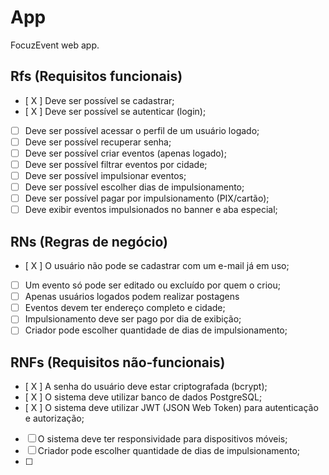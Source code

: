 # App

FocuzEvent web app.

## Rfs (Requisitos funcionais)

- [ X ] Deve ser possível se cadastrar;
- [ X ] Deve ser possível se autenticar (login);
- [ ] Deve ser possível acessar o perfil de um usuário logado;
- [ ] Deve ser possível recuperar senha;
- [ ] Deve ser possível criar eventos (apenas logado);
- [ ] Deve ser possível filtrar eventos por cidade;
- [ ] Deve ser possível impulsionar eventos;
- [ ] Deve ser possível escolher dias de impulsionamento;
- [ ] Deve ser possível pagar por impulsionamento (PIX/cartão);
- [ ] Deve exibir eventos impulsionados no banner e aba especial;

## RNs (Regras de negócio)

- [ X ] O usuário não pode se cadastrar com um e-mail já em uso;
- [ ] Um evento só pode ser editado ou excluído por quem o criou;
- [ ] Apenas usuários logados podem realizar postagens
- [ ] Eventos devem ter endereço completo e cidade;
- [ ] Impulsionamento deve ser pago por dia de exibição;
- [ ] Criador pode escolher quantidade de dias de impulsionamento;

## RNFs (Requisitos não-funcionais)

- [ X ] A senha do usuário deve estar criptografada (bcrypt);
- [ X ] O sistema deve utilizar banco de dados PostgreSQL;
- [ X ] O sistema deve utilizar JWT (JSON Web Token) para autenticação e autorização;
- [ ] O sistema deve ter responsividade para dispositivos móveis;
- [ ] Criador pode escolher quantidade de dias de impulsionamento;
- [ ]
